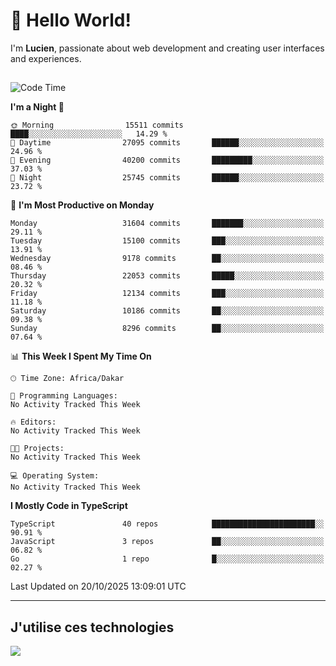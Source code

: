 # 👋 Hello World!

I'm **Lucien**, passionate about web development and creating user interfaces and experiences.

##

<!--START_SECTION:waka-->
![Code Time](http://img.shields.io/badge/Code%20Time-3%2C921%20hrs%2018%20mins-blue)

**I'm a Night 🦉** 

```text
🌞 Morning                15511 commits       ████░░░░░░░░░░░░░░░░░░░░░   14.29 % 
🌆 Daytime                27095 commits       ██████░░░░░░░░░░░░░░░░░░░   24.96 % 
🌃 Evening                40200 commits       █████████░░░░░░░░░░░░░░░░   37.03 % 
🌙 Night                  25745 commits       ██████░░░░░░░░░░░░░░░░░░░   23.72 % 
```
📅 **I'm Most Productive on Monday** 

```text
Monday                   31604 commits       ███████░░░░░░░░░░░░░░░░░░   29.11 % 
Tuesday                  15100 commits       ███░░░░░░░░░░░░░░░░░░░░░░   13.91 % 
Wednesday                9178 commits        ██░░░░░░░░░░░░░░░░░░░░░░░   08.46 % 
Thursday                 22053 commits       █████░░░░░░░░░░░░░░░░░░░░   20.32 % 
Friday                   12134 commits       ███░░░░░░░░░░░░░░░░░░░░░░   11.18 % 
Saturday                 10186 commits       ██░░░░░░░░░░░░░░░░░░░░░░░   09.38 % 
Sunday                   8296 commits        ██░░░░░░░░░░░░░░░░░░░░░░░   07.64 % 
```


📊 **This Week I Spent My Time On** 

```text
🕑︎ Time Zone: Africa/Dakar

💬 Programming Languages: 
No Activity Tracked This Week

🔥 Editors: 
No Activity Tracked This Week

🐱‍💻 Projects: 
No Activity Tracked This Week

💻 Operating System: 
No Activity Tracked This Week
```

**I Mostly Code in TypeScript** 

```text
TypeScript               40 repos            ███████████████████████░░   90.91 % 
JavaScript               3 repos             ██░░░░░░░░░░░░░░░░░░░░░░░   06.82 % 
Go                       1 repo              █░░░░░░░░░░░░░░░░░░░░░░░░   02.27 % 
```




 Last Updated on 20/10/2025 13:09:01 UTC
<!--END_SECTION:waka-->
---

## J'utilise ces technologies

<p align="left">
  <a href="https://skillicons.dev">
    <img src="https://skillicons.dev/icons?i=ts,js,go,ruby,css,scss,tailwind,react,vite,nextjs,docker,figma,ableton" />
  </a>
</p>

